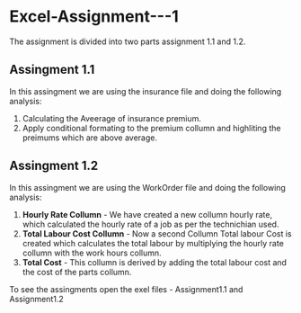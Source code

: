 # Excel-Assignment---1
The assignment is divided into two parts assignment 1.1 and 1.2.

<h2>Assingment 1.1</h2>
<p>In this assingment we are using the insurance file and doing the following analysis:
<ol>
  <li>Calculating the Aveerage of insurance premium.</li>
  <li>Apply conditional formating to the premium collumn and highliting the preimums which are above average.</li>
</ol></p>

<h2>Assingment 1.2</h2>
<p>In this assingment we are using the WorkOrder file and doing the following analysis:
<ol>
  <li><b>Hourly Rate Collumn</b> - We have created a new collumn hourly rate, which calculated the hourly rate of a job as per the technichian used.</li>
  <li><b>Total Labour Cost Collumn</b> - Now a second Collumn Total labour Cost is created which calculates the total labour by multiplying the hourly rate collumn with the work hours collumn.</li>
  <li><b>Total Cost</b> - This collumn is derived by adding the total labour cost and the cost of the parts collumn.</li>
</ol></p>

<p>To see the assingments open the exel files - Assignment1.1 and Assignment1.2</p>
